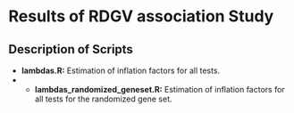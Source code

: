 # Results of RDGV association Study

## Description of Scripts
* **lambdas.R:** Estimation of inflation factors for all tests.
* * **lambdas_randomized_geneset.R:** Estimation of inflation factors for all tests for the randomized gene set.
